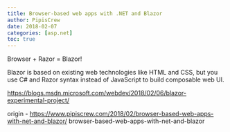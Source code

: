 ```yaml
---
title: Browser-based web apps with .NET and Blazor
author: PipisCrew
date: 2018-02-07
categories: [asp.net]
toc: true
---
```


Browser + Razor = Blazor!

Blazor is based on existing web technologies like HTML and CSS, but you use C# and Razor syntax instead of JavaScript to build composable web UI.

https://blogs.msdn.microsoft.com/webdev/2018/02/06/blazor-experimental-project/

origin - https://www.pipiscrew.com/2018/02/browser-based-web-apps-with-net-and-blazor/ browser-based-web-apps-with-net-and-blazor